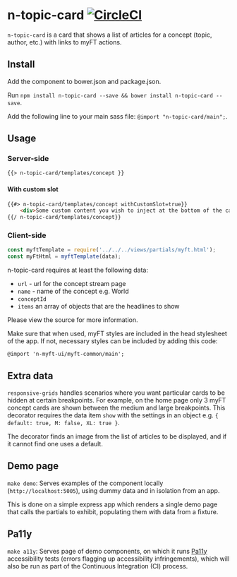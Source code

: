 # n-topic-card [![CircleCI](https://circleci.com/gh/Financial-Times/n-topic-card.svg?style=svg)](https://circleci.com/gh/Financial-Times/n-topic-card)

`n-topic-card` is a card that shows a list of articles for a concept (topic, author, etc.) with links to myFT actions.

## Install

Add the component to bower.json and package.json.

Run `npm install n-topic-card --save && bower install n-topic-card --save`.

Add the following line to your main sass file: `@import "n-topic-card/main";`.

## Usage

### Server-side

```html
{{> n-topic-card/templates/concept }}
```

#### With custom slot

```html
{{#> n-topic-card/templates/concept withCustomSlot=true}}
    <div>Some custom content you wish to inject at the bottom of the card before the footer</div>
{{/ n-topic-card/templates/concept}}
```

### Client-side

```javascript
const myftTemplate = require('../../../views/partials/myft.html');
const myFtHtml = myftTemplate(data);
```

n-topic-card requires at least the following data:

* `url` - url for the concept stream page
* `name` - name of the concept e.g. World
* `conceptId`
* `items` an array of objects that are the headlines to show

Please view the source for more information.

Make sure that when used, myFT styles are included in the head stylesheet of the app. If not, necessary styles can be included by adding this code:
```
@import 'n-myft-ui/myft-common/main';
```

## Extra data

`responsive-grids` handles scenarios where you want particular cards to be hidden at certain breakpoints. For example, on the home page only 3 myFT concept cards are shown between the medium and large breakpoints.  This decorator requires the data item `show` with the settings in an object e.g. `{ default: true, M: false, XL: true }`.

The decorator finds an image from the list of articles to be displayed, and if it cannot find one uses a default.

## Demo page

`make demo`: Serves examples of the component locally (`http://localhost:5005`), using dummy data and in isolation from an app.

This is done on a simple express app which renders a single demo page that calls the partials to exhibit, populating them with data from a fixture.

## Pa11y

`make a11y`: Serves page of demo components, on which it runs [Pa11y](http://pa11y.org/) accessibility tests (errors flagging up accessibility infringements), which will also be run as part of the Continuous Integration (CI) process.

